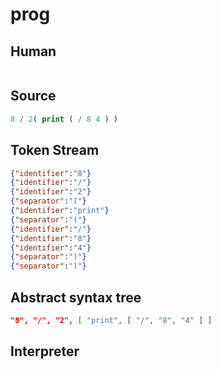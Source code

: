 # prog
## Human
```

```
## Source
```lisp
8 / 2( print ( / 8 4 ) ) 
```
## Token Stream
```json
{"identifier":"8"}
{"identifier":"/"}
{"identifier":"2"}
{"separator":"("}
{"identifier":"print"}
{"separator":"("}
{"identifier":"/"}
{"identifier":"8"}
{"identifier":"4"}
{"separator":")"}
{"separator":")"}
```
## Abstract syntax tree
```json
"8", "/", "2", [ "print", [ "/", "8", "4" ] ]
```
## Interpreter
```bash
```